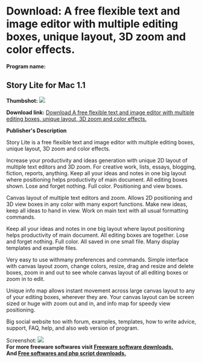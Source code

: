 # Download: A free flexible text and image editor with multiple editing boxes, unique layout, 3D zoom and color effects.

**Program name:**

## Story Lite for Mac 1.1

  
**Thumbshot:** ![](http://www.freewarefiles.com/screenshot/storylite_md.jpg)   
  
**Download link:** [Download A free flexible text and image editor with multiple editing boxes, unique layout, 3D zoom and color effects.](http://freesoftwares.boysofts.com/Story-Lite-for-Mac_program_66786.html)  
  


**Publisher's Description**  
  


Story Lite is a free flexible text and image editor with multiple editing boxes, unique layout, 3D zoom and color effects. 

Increase your productivity and ideas generation with unique 2D layout of multiple text editors and 3D zoom. For creative work, lists, essays, blogging, fiction, reports, anything. Keep all your ideas and notes in one big layout where positioning helps productivity of main document. All editing boxes shown. Lose and forget nothing. Full color. Positioning and view boxes.

Canvas layout of multiple text editors and zoom. Allows 2D positioning and 3D view boxes in any color with many export functions. Make new ideas, keep all ideas to hand in view. Work on main text with all usual formatting commands.

Keep all your ideas and notes in one big layout where layout positioning helps productivity of main document. All editing boxes are together. Lose and forget nothing. Full color. All saved in one small file. Many display templates and example files. 

Very easy to use withmany preferences and commands. Simple interface with canvas layout zoom, change colors, resize, drag and resize and delete boxes, zoom in and out to see whole canvas layout of all editing boxes or zoom in to edit. 

Unique info map allows instant movement across large canvas layout to any of your editing boxes, wherever they are. Your canvas layout can be screen sized or huge with zoom out and in, and info map for speedy view positioning.

Big social website too with forum, examples, templates, how to write advice, support, FAQ, help, and also web version of program. 

  
  
Screenshot: ![](http://www.freewarefiles.com/screenshot/storylite.jpg)   
**For more freeware softwares visit [Freeware software downloads.](http://freesoftwares.boysofts.com/)**   
**And [Free softwares and php script downloads.](http://www.boysofts.com/)**
